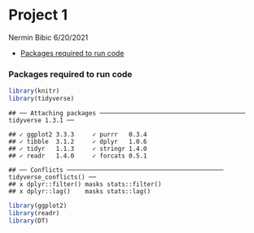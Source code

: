 Project 1
================
Nermin Bibic
6/20/2021

-   [Packages required to run code](#packages-required-to-run-code)

### Packages required to run code

``` r
library(knitr)
library(tidyverse)
```

    ## ── Attaching packages ──────────────────────────────────────── tidyverse 1.3.1 ──

    ## ✓ ggplot2 3.3.3     ✓ purrr   0.3.4
    ## ✓ tibble  3.1.2     ✓ dplyr   1.0.6
    ## ✓ tidyr   1.1.3     ✓ stringr 1.4.0
    ## ✓ readr   1.4.0     ✓ forcats 0.5.1

    ## ── Conflicts ─────────────────────────────────────────── tidyverse_conflicts() ──
    ## x dplyr::filter() masks stats::filter()
    ## x dplyr::lag()    masks stats::lag()

``` r
library(ggplot2)
library(readr)
library(DT)
```
